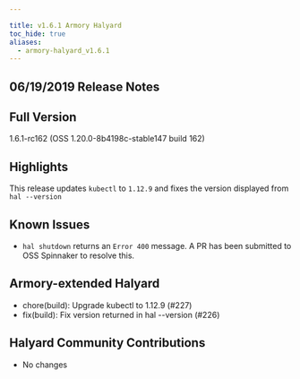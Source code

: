 ```yaml
---

title: v1.6.1 Armory Halyard
toc_hide: true
aliases:
  - armory-halyard_v1.6.1
---
```


## 06/19/2019 Release Notes

## Full Version
1.6.1-rc162 (OSS 1.20.0-8b4198c-stable147 build 162)

## Highlights

This release updates `kubectl` to `1.12.9` and fixes the version displayed from `hal --version`

## Known Issues

- `hal shutdown` returns an `Error 400` message. A PR has been submitted to OSS Spinnaker to resolve this. 

## Armory-extended Halyard 
 - chore(build): Upgrade kubectl to 1.12.9 (#227)
 - fix(build): Fix version returned in hal --version (#226)

##  Halyard Community Contributions
 - No changes
